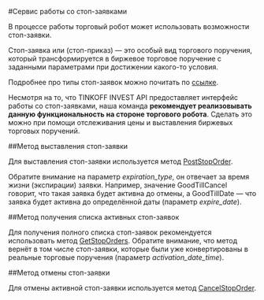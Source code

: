 #Сервис работы со стоп-заявками

В процессе работы торговый робот может использовать возможности стоп-заявки. 

Стоп-заявка или (стоп-приказ) — это особый вид торгового поручения, который трансформируется
в биржевое торговое поручение с заданными параметрами при достижении какого-то условия.

Подробнее про типы стоп-заявок можно почитать по [ссылке](https://www.tinkoff.ru/invest/account/help/trade-on-bs/bids/).

Несмотря на то, что TINKOFF INVEST API предоставляет интерфейс работы со стоп-заявками, 
наша команда **рекомендует реализовывать данную функциональность на стороне торгового робота**.
Сделать это можно при помощи отслеживания цены и выставления биржевых торговых поручений.

##Метод выставления стоп-заявки 

Для выставления стоп-заявки используется метод [PostStopOrder](/doctest/stoporders#poststoporder).

Обратите внимание на параметр *expiration_type*, он отвечает за время жизни (экспирации) заявки. Например,
значение GoodTillCancel говорит, что такая заявка будет активна до отмены, а GoodTillDate — что заявка
будет активна до определённой даты (параметр *expire_date*).

##Метод получения списка активных стоп-заявок

Для получения полного списка стоп-заявок рекомендуется использовать метод [GetStopOrders](/doctest/stoporders#getstoporders).
Обратите внимание, что метод вернёт в том числе стоп-заявки, которые были уже конвертированы в 
реальные торговые поручения (параметр *activation_date_time*). 

##Метод отмены стоп-заявки

Для отмены активной стоп-заявки используется метод [CancelStopOrder](/doctest/stoporders#cancelstoporder).